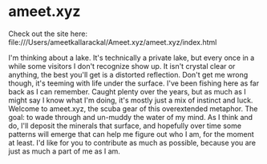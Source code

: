 # ameet.xyz

Check out the site here: file:///Users/ameetkallarackal/Ameet.xyz/ameet.xyz/index.html

I'm thinking about a lake. It's technically a private lake, but every once in a while some visitors I don't recognize show up. It isn't crystal clear or anything, the best you'll get is a distorted reflection. Don't get me wrong though, it's teeming with life under the surface. I've been fishing here as far back as I can remember. Caught plenty over the years, but as much as I might say I know what I'm doing, it's mostly just a mix of instinct and luck. Welcome to ameet.xyz, the scuba gear of this overextended metaphor. The goal: to wade through and un-muddy the water of my mind. As I think and do, I'll deposit the minerals that surface, and hopefully over time some patterns will emerge that can help me figure out who I am, for the moment at least. I'd like for you to contribute as much as possible, because you are just as much a part of me as I am. </p>
